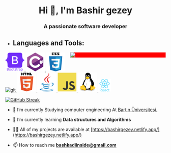  <h1 align="center">Hi 👋, I'm Bashir gezey</h1>
<h3 align="center">A passionate software developer</h3>

 

- <h2 align="left">Languages and Tools:</h2>
<img align="right"  style="border-radius: 2px dashed; background-color: red; width: 300px;" src="https://picsvg.com/svg/UgKHEE01.svg">

<p align="left"> <a href="https://getbootstrap.com" target="_blank" rel="noreferrer"> <img src="https://raw.githubusercontent.com/devicons/devicon/master/icons/bootstrap/bootstrap-plain-wordmark.svg" alt="bootstrap" width="60" height="60"/> </a> <a href="https://www.w3schools.com/cs/" target="_blank" rel="noreferrer"> <img src="https://raw.githubusercontent.com/devicons/devicon/master/icons/csharp/csharp-original.svg" alt="csharp" width="60" height="60"/> </a> <a href="https://www.w3schools.com/css/" target="_blank" rel="noreferrer"> <img src="https://raw.githubusercontent.com/devicons/devicon/master/icons/css3/css3-original-wordmark.svg" alt="css3" width="60" height="60"/> </a> <a href="https://git-scm.com/" target="_blank" rel="noreferrer"> <img src="https://www.vectorlogo.zone/logos/git-scm/git-scm-icon.svg" alt="git" width="60" height="60"/> </a> <a href="https://www.w3.org/html/" target="_blank" rel="noreferrer"> <img src="https://raw.githubusercontent.com/devicons/devicon/master/icons/html5/html5-original-wordmark.svg" alt="html5" width="60" height="60"/> </a> <a href="https://www.java.com" target="_blank" rel="noreferrer"> <img src="https://raw.githubusercontent.com/devicons/devicon/master/icons/java/java-original.svg" alt="java" width="60" height="60"/> </a> <a href="https://developer.mozilla.org/en-US/docs/Web/JavaScript" target="_blank" rel="noreferrer"> <img src="https://raw.githubusercontent.com/devicons/devicon/master/icons/javascript/javascript-original.svg" alt="javascript" width="60" height="60"/> </a> <a href="https://www.linux.org/" target="_blank" rel="noreferrer"> <img src="https://raw.githubusercontent.com/devicons/devicon/master/icons/linux/linux-original.svg" alt="linux" width="60" height="60"/> </a> <a href="https://reactjs.org/" target="_blank" rel="noreferrer"> <img src="https://raw.githubusercontent.com/devicons/devicon/master/icons/react/react-original-wordmark.svg" alt="react" width="40" height="40"/> </a> </p>

[![GitHub Streak](https://streak-stats.demolab.com?user=Bash77&theme=gruvbox-duo&hide_border=true)](https://git.io/streak-stats)
 
- 🔭 I’m currently Studying computer engineering At [Bartın Üniversitesi.](https://w3.bartin.edu.tr/)

- 🌱 I’m currently learning **Data structures and Algorithms**

- 👨‍💻 All of my projects are available at [https://bashirgezey.netlify.app/](https://bashirgezey.netlify.app/)

- 📫 How to reach me **bashkadiinside@gmail.com**
 
 
 
 
 


 
